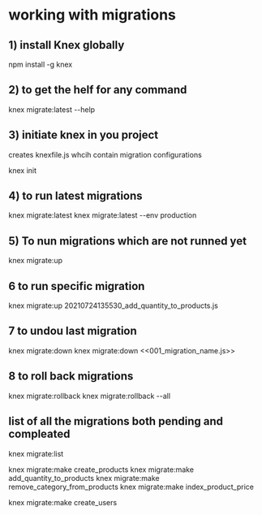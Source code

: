 
# working with migrations

## 1) install Knex globally
npm install -g knex

## 2) to get the helf for any command
knex migrate:latest --help

## 3) initiate knex in you project 
creates knexfile.js whcih contain migration configurations

knex init

## 4) to run latest migrations
knex migrate:latest
knex migrate:latest --env production

## 5) To nun migrations which are not runned yet
knex migrate:up

## 6 to run specific migration
knex migrate:up 20210724135530_add_quantity_to_products.js  

## 7 to undou last migration
knex migrate:down
knex migrate:down <<001_migration_name.js>>


## 8 to roll back migrations
knex migrate:rollback
knex migrate:rollback --all

## list of all the migrations both pending and compleated

knex migrate:list


knex migrate:make create_products
knex migrate:make add_quantity_to_products
knex migrate:make remove_category_from_products
knex migrate:make index_product_price

knex migrate:make create_users